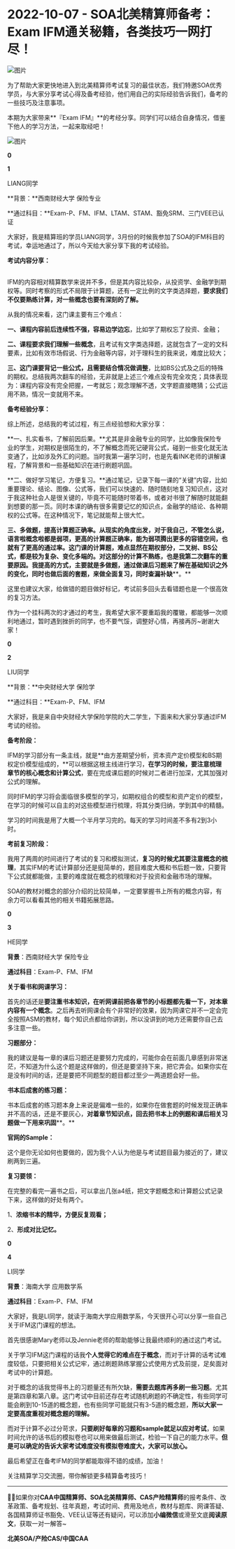# 2022-10-07 - SOA北美精算师备考：Exam IFM通关秘籍，各类技巧一网打尽！

![图片](https://mmbiz.qpic.cn/mmbiz_jpg/mK3FpI9af4nlP1WydVuPVNmQ8Y7CvliabKqZgTytqO3G0ARTJT3zKxJyxTrZmM9Y8PqU0FMDbEdrsZjU7uXrrhw/640?wx_fmt=jpeg&tp=webp&wxfrom=5&wx_lazy=1)

为了帮助大家更快地进入到北美精算师考试复习的最佳状态，我们特邀SOA优秀学员，与大家分享考试心得及备考经验，他们用自己的实际经验告诉我们，备考的一些技巧及注意事项。

本期为大家带来**『Exam IFM』**的考经分享。同学们可以结合自身情况，借鉴下他人的学习方法，一起来取经吧！

![图片](https://mmbiz.qpic.cn/mmbiz_jpg/ZQ5icu64mWeO3y7EEQ4H8OUQfg1LAmKqSEOquHaiazl7JwibhFvqArooqPp5R9ZIxRjVicmQAVPz9B6Y8vaUgzjLDg/640?wx_fmt=jpeg&tp=webp&wxfrom=5&wx_lazy=1)

**0**

**1**

LIANG同学

**背景：**西南财经大学 保险专业

**通过科目：**Exam-P、FM、IFM、LTAM、STAM、豁免SRM、三门VEE已认证

大家好，我是精算班的学员LIANG同学，3月份的时候我参加了SOA的IFM科目的考试，幸运地通过了，所以今天给大家分享下我的考试经验。

**考试内容分享：**

## 

IFM的内容相对精算数学来说并不多，但是其内容比较杂，从投资学、金融学到期权等。同时考察的形式不局限于计算题，还有一定比例的文字类选择题，**要求我们不仅要熟练计算，对一些概念也要有深刻的了解。**

从我的情况来看，这门课主要有三个难点：

**一、课程内容前后连续性不强，容易边学边忘**，比如学了期权忘了投资、金融；

**二、课程要求我们理解一些概念**，且考试有文字类选择题，这就包含了一定的文科要素，比如有效市场假说、行为金融等内容，对于理科生的我来说，难度比较大；

**三、这门课要背记一些公式，且需要结合情况做调整**，比如BS公式及之后的特殊的期权。总结我两次翻车的经验，无非就是上述三个难点没有完全攻克；具体表现为：课程内容没有完全把握，一考就忘；观念理解不透，文字题直接瞎猜；公式运用不熟，情况一变就用不来。

**备考经验分享：**

综上所述，总结我的考试过程，有三点经验想和大家分享：

**一、扎实看书，了解前因后果。**尤其是非金融专业的同学，比如像我保险专业的学生，对期权是很陌生的，不了解概念而死记硬背公式，碰到一些变化就无法变通了，比如涉及外汇的问题。当时我第一遍学习时，也是先看INK老师的讲解课程，了解背景和一些基础知识在进行刷题巩固。

**二、做好学习笔记，方便复习。**通过笔记，记录下每一课的“关键”内容，比如重要理论、结论、图像、公式等，我们可以快速的、随时随刻地复习知识点，这对于我这种社会人是很关键的，毕竟不可能随时带着书，或者对书很了解随时就能翻到想要的那一页。同时本课的确有很多需要记忆的知识点，金融学的结论、各种期权的公式等。在这种情况下，笔记就能帮上很大忙。

**三、多做题，提高计算题正确率。**从现实的角度出发，对于我自己，不管怎么说，语言啦概念啦都是弱项，更高的计算题正确率，能为弱项腾出更多的容错空间，也就有了更高的通过率。这门课的计算题，难点显然在期权部分，二叉树、BS公式，都是较为复杂、变化多端的。对这部分的计算不熟练，也是我第二次翻车的重要原因。**我提高的方式，主要就是多做题****，通过做课后习题来了解在基础知识之外的变化，同时也做后面的套题，来做全面复习，同时查漏补缺****。**

这里也建议大家，给做错的题目做好标记，考试前多回头去看错题也是一个很高效的复习方法。

作为一个挂科两次的才通过的考生，我希望大家不要重蹈我的覆辙，都能够一次顺利地通过，暂时遇到挫折的同学，也不要气馁，调整好心情，再接再厉~谢谢大家！

**0**

**2**

LIU同学

**背景：**中央财经大学 保险学

**通过科目：**Exam-P、FM、IFM

大家好，我是来自中央财经大学保险学院的大二学生，下面来和大家分享通过IFM考试的经验。

**备考阶段：**

IFM的学习部分有一条主线，就是**由方差期望分析，资本资产定价模型和BS期权定价模型组成的，**可以根据这根主线进行学习，**在学习的时候，要注意梳理章节的核心概念和计算公式**，要在完成课后题的时候对二者进行加深，尤其加强对公式的理解。

同时IFM的学习将会面临很多模型的学习，如期权组合的模型和资产定价的模型，在学习的时候可以自主的对这些模型进行梳理，将其分类归纳，学到其中的精髓。

学习的时间我是用了大概一个半月学习完的。每天的学习时间差不多有2到3小时。

**考前复习阶段：**

我用了两周的时间进行了考试的复习和模拟测试，**复习的时候尤其要注意概念的梳理**，其实IFM的考试计算部分还是挺简单的，题目难度大概和书后题一致，只要背下公式就都能做，主要的难度就在概念的梳理和对于投资和金融市场的理解。

SOA的教材对概念的部分介绍的比较简单，一定要掌握书上所有的概念内容，有余力可以看看其他的相关书籍拓展思路。

**0**

**3**

HE同学

**背景**：西南财经大学 保险专业

**通过科目**：Exam-P、FM、IFM

**关于看书和网课学习：**

首先的话还是**要注重书本知识，在听网课前把各章节的小标题都先看一下，对本章内容有一个概念**。之后再去听网课会有个非常好的效果，因为网课它并不一定会完全按照ASM的教材，每个知识点都给你讲到，所以没讲到的地方还需要你自己去多注意一些。

**习题部分：**

我的建议是每一章的课后习题还是要努力完成的，可能你会在前面几章感到非常迷茫，不知道为什么这个题是这样做的，但还是要坚持下来，把它弄会。如果你实在是没有时间的话，还是要把不同题型的题目都过至少一两道题会好一些。

**书本后成套的练习题：**

书本后成套的练习题本身上来说是偏难一些的，如果你在做套题的时候发现正确率并不高的话，还是不要灰心，**对着章节知识点，回去把书本上的例题和课后相关习题做一下用来巩固****。**

**官网的Sample：**

这个是你无论如何也要做的，因为我个人认为他是与考试题目最为接近的了，建议刷两到三遍。

**复习要领：**

在完整的看完一遍书之后，可以拿出几张a4纸，把文字题概念和计算题公式记录下来，这样做的好处有两个。

1、**浓缩书本的精华，方便反复观看；**

2、**形成对比记忆。**

**0**

**4**

LI同学

**背景**：海南大学 应用数学系

**通过科目**：Exam-P、FM、IFM

大家好，我是LI同学，就读于海南大学应用数学系，今天很开心可以分享一些自己关于IFM这门课程的想法。

首先很感谢Mary老师以及Jennie老师的帮助能够让我最终顺利的通过这门考试。

关于学习IFM这门课程的话我**个人觉得它的难点在于概念**，而对于计算的话考试难度较低，只要把相关公式记牢，通过刷题熟练掌握公式使用方式及前提，足矣面对考试中的计算题。

对于概念的话我觉得书上的习题量还有所欠缺，**需要去题库再多刷一些习题**。尤其是第四章和第八章。这门考试中目前还存在考试随机刷题的不确定性，有些同学可能会刷到10-15道的概念题，也有些同学可能就只有3-5道的概念题，**所以大家一定要高度重视对概念题的理解。**

而对于计算不必过分苛求，**只要刷好每章的习题和sample就足以应对考试**，如果时间允许的话书后的模拟卷也可以用来做最后测试，检验一下自己的能力水平。**但是可以确定的告诉大家考试难度没有模拟卷难度大，大家可以放心。**

最后希望正在备考IFM的同学都能取得不错的成绩，加油！

关注精算学习交流圈，带你解锁更多精算备考技巧！

---

**💁‍♀️**如果你对**CAA中国精算师、SOA北美精算师、CAS产险精算师**的报考条件、改革政策、备考规划、往年真题，考试时间、费用及地点，教材与题库、网课答疑、各国精算师证书豁免、VEE认证等还有疑问，可以添加**小编微信**或滑至文底**阅读原文**，获取一对一解答~

**北美SOA/产险CAS/中国CAA**